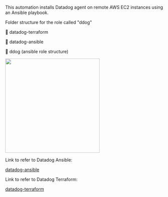 This automation installs Datadog agent on remote AWS EC2 instances using an Ansible playbook.

Folder structure for the role called "ddog"

📁 datadog-terraform

📁 datadog-ansible

📁 ddog (ansible role structure)

<img src="https://github.com/user-attachments/assets/6c0c7984-9959-4b43-a26c-49e3c5074f3c" width="300" height="300" />

Link to refer to Datadog Ansible:

[datadog-ansible](https://github.com/thangacodes/monitoring/blob/main/datadog/datadog-ansible/README.md)

Link to refer to Datadog Terraform:

[datadog-terraform](https://github.com/thangacodes/monitoring/blob/main/datadog/datadog-terraform/README.md)
